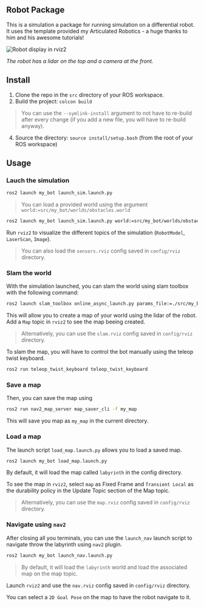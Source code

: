 ## Robot Package

This is a simulation a package for running simulation on a differential robot.
It uses the template provided my Articulated Robotics - a huge thanks to him and his awesome tutorials!

![Robot display in rviz2](https://i.imgur.com/0iKLL6t.png)

*The robot has a lidar on the top and a camera at the front.*

## Install

1. Clone the repo in the `src` directory of your ROS workspace.
2. Build the project: `colcon build`
> You can use the `--symlink-install` argument to not have to re-build after every change (if you add a new file, you will have to re-build anyway).
4. Source the directory: `source install/setup.bash` (from the root of your ROS workspace)

## Usage

### Lauch the simulation

```bash
ros2 launch my_bot launch_sim.launch.py
```

> You can load a provided world using the argument `world:=src/my_bot/worlds/obstacles.world`

```bash
ros2 launch my_bot launch_sim.launch.py world:=src/my_bot/worlds/obstacles.world
```

Run `rviz2` to visualize the different topics of the simulation (`RobotModel`, `LaserScan`, `Image`).

> You can also load the `sensors.rviz` config saved in `config/rviz` directory.

### Slam the world

With the simulation launched, you can slam the world using slam toolbox with the following command:
```bash
ros2 launch slam_toolbox online_async_launch.py params_file:=./src/my_bot/config/mapper_params_online_async.yaml use_sim_time:=true
```
This will allow you to create a map of your world using the lidar of the robot. Add a `Map` topic in `rviz2` to see the map beeing created.

> Alternatively, you can use the `slam.rviz` config saved in `config/rviz` directory.

To slam the map, you will have to control the bot manually using the teleop twist keyboard.

```bash
ros2 run teleop_twist_keyboard teleop_twist_keyboard 
```

### Save a map

Then, you can save the map using 
```bash
ros2 run nav2_map_server map_saver_cli -f my_map
```

This will save you map as `my_map` in the current directory.

### Load a map

The launch script `load_map.launch.py` allows you to load a saved map.
```bash
ros2 launch my_bot load_map.launch.py 
```

By default, it will load the map called `labyrinth` in the config directory.

To see the map in `rviz2`, select `map` as Fixed Frame and `Transient Local` as the durability policy in the Update Topic section of the Map topic. 

> Alternatively, you can use the `map.rviz` config saved in `config/rviz` directory.

### Navigate using `nav2`

After closing all you terminals, you can use the `launch_nav` launch script to navigate throw the labyrinth using `nav2` plugin. 

```bash
ros2 launch my_bot launch_nav.launch.py 
```

> By default, it will load the `labyrinth` world and load the associated map on the map topic.

Launch `rviz2` and use the `nav.rviz` config saved in `config/rviz` directory.

You can select a `2D Goal Pose` on the map to have the robot navigate to it.
